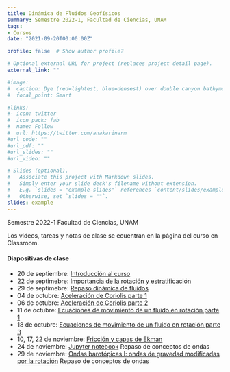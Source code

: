 ```yaml
---
title: Dinámica de Fluidos Geofísicos
summary: Semestre 2022-1, Facultad de Ciencias, UNAM
tags:
- Cursos
date: "2021-09-20T00:00:00Z"

profile: false  # Show author profile?

# Optional external URL for project (replaces project detail page).
external_link: ""

#image:
#  caption: Dye (red=lightest, blue=densest) over double canyon bathymetry during upwelling conditions - Geophysical Fluid Dynamics Lab at UBC.
#  focal_point: Smart

#links:
#- icon: twitter
#  icon_pack: fab
#  name: Follow
#  url: https://twitter.com/anakarinarm
#url_code: ""
#url_pdf: ""
#url_slides: ""
#url_video: ""

# Slides (optional).
#   Associate this project with Markdown slides.
#   Simply enter your slide deck's filename without extension.
#   E.g. `slides = "example-slides"` references `content/slides/example-slides.md`.
#   Otherwise, set `slides = ""`.
slides: example
---
```

Semestre 2022-1 Facultad de Ciencias, UNAM

Los videos, tareas y notas de clase se ecuentran en la página del curso en Classroom.

#### Diapositivas de clase

* 20 de septiembre: [Introducción al curso](Slides/01_20sep21.html) 
* 22 de septimebre: [Importancia de la rotación y estratificación](Slides/02_22sep21.html)
* 29 de septimebre: [Repaso dinámica de fluidos](Slides/04_29sep21.html)
* 04 de octubre: [Aceleración de Coriolis parte 1](Slides/05_04oct21.html)
* 06 de octubre: [Aceleración de Coriolis parte 2](Slides/06_06oct21.html)
* 11 de octubre: [Ecuaciones de movimiento de un fluido en rotación parte 1](Slides/07_11oct21.html)
* 18 de octubre: [Ecuaciones de movimiento de un fluido en rotación parte 3](Slides/09_18oct21.html)
* 10, 17, 22 de noviembre: [Fricción y capas de Ekman](Slides/14_10nov21.html)
* 24 de noviembre: [Jupyter notebook](Slides/ondas_conceptos_html.html) Repaso de conceptos de ondas
* 29 de noviembre: [Ondas barotópicas I: ondas de gravedad modificadas por la rotación](Slides/18_29nov21.html) Repaso de conceptos de ondas